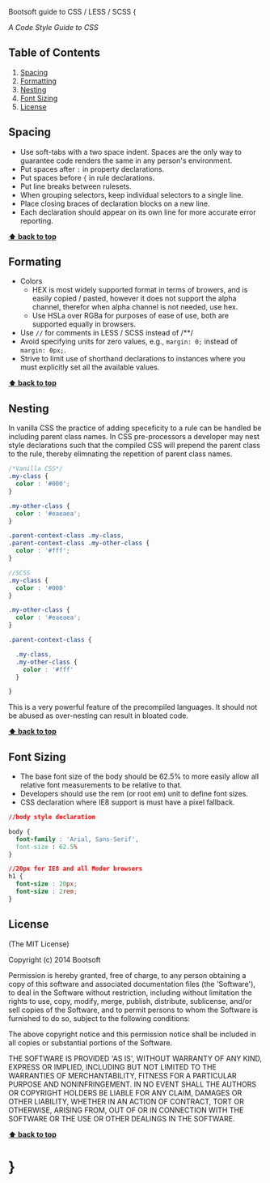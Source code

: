 Bootsoft guide to CSS / LESS / SCSS {

*A Code Style Guide to CSS*


## Table of Contents

  1. [Spacing](#spacing)
  1. [Formatting](#formatting)
  1. [Nesting](#nesting)
  1. [Font Sizing](#font-sizing)
  1. [License](#license)

## Spacing

  - Use soft-tabs with a two space indent. Spaces are the only way to guarantee code renders the same in any person's environment.
  - Put spaces after `:` in property declarations.
  - Put spaces before `{` in rule declarations.
  - Put line breaks between rulesets.
  - When grouping selectors, keep individual selectors to a single line.
  - Place closing braces of declaration blocks on a new line.
  - Each declaration should appear on its own line for more accurate error reporting.


**[⬆ back to top](#table-of-contents)**


## Formating

  - Colors
    - HEX is most widely supported format in terms of browers, and is easily copied / pasted, however it does not support the alpha channel, therefor when alpha channel is not needed, use hex.
    - Use HSLa over RGBa for purposes of ease of use, both are supported equally in browsers.
  - Use `//` for comments in LESS / SCSS instead of /**/
  - Avoid specifying units for zero values, e.g., `margin: 0;` instead of `margin: 0px;`.
  - Strive to limit use of shorthand declarations to instances where you must explicitly set all the available values.


**[⬆ back to top](#table-of-contents)**


## Nesting

  In vanilla CSS the practice of adding speceficity to a rule can be handled be including parent class names.  In CSS pre-processors a developer may nest style declarations such that the compiled CSS will prepend the parent class to the rule, thereby elimnating the repetition of parent class names.

  ```css
  /*Vanilla CSS*/
  .my-class {
    color : '#000';
  }

  .my-other-class {
    color : '#eaeaea';
  }

  .parent-context-class .my-class,
  .parent-context-class .my-other-class {
    color : '#fff';
  }

  ```

  ```scss
  //SCSS
  .my-class {
    color : '#000'
  }

  .my-other-class {
    color : '#eaeaea';
  }

  .parent-context-class {

  	.my-class,
  	.my-other-class {
      color : '#fff'
  	}

  }
  ```
  This is a very powerful feature of the precompiled languages.  It should not be abused as over-nesting can result in bloated code.


**[⬆ back to top](#table-of-contents)**


## Font Sizing

  - The base font size of the body should be 62.5% to more easily allow all relative font measurements to be relative to that.
  - Developers should use the rem (or root em) unit to define font sizes.
  - CSS declaration where IE8 support is must have a pixel fallback.

  ```css
  //body style declaration
  
  body {
  	font-family : 'Arial, Sans-Serif',
  	font-size : 62.5%
  }

  //20px for IE8 and all Moder browsers
  h1 {
    font-size : 20px;
    font-size : 2rem;
  }
  ```


## License

(The MIT License)

Copyright (c) 2014 Bootsoft

Permission is hereby granted, free of charge, to any person obtaining
a copy of this software and associated documentation files (the
'Software'), to deal in the Software without restriction, including
without limitation the rights to use, copy, modify, merge, publish,
distribute, sublicense, and/or sell copies of the Software, and to
permit persons to whom the Software is furnished to do so, subject to
the following conditions:

The above copyright notice and this permission notice shall be
included in all copies or substantial portions of the Software.

THE SOFTWARE IS PROVIDED 'AS IS', WITHOUT WARRANTY OF ANY KIND,
EXPRESS OR IMPLIED, INCLUDING BUT NOT LIMITED TO THE WARRANTIES OF
MERCHANTABILITY, FITNESS FOR A PARTICULAR PURPOSE AND NONINFRINGEMENT.
IN NO EVENT SHALL THE AUTHORS OR COPYRIGHT HOLDERS BE LIABLE FOR ANY
CLAIM, DAMAGES OR OTHER LIABILITY, WHETHER IN AN ACTION OF CONTRACT,
TORT OR OTHERWISE, ARISING FROM, OUT OF OR IN CONNECTION WITH THE
SOFTWARE OR THE USE OR OTHER DEALINGS IN THE SOFTWARE.

**[⬆ back to top](#table-of-contents)**

# }
